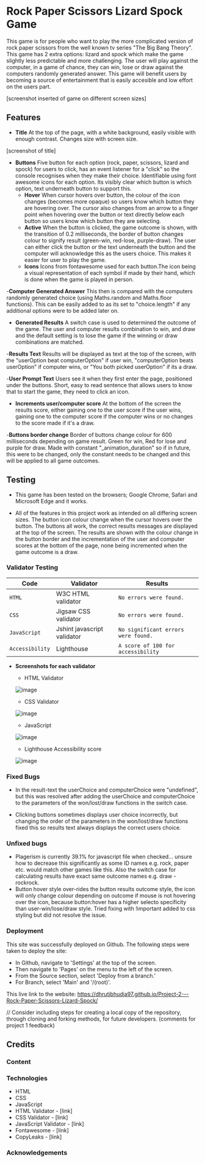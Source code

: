 # Rock Paper Scissors Lizard Spock Game

This game is for people who want to play the more complicated version of rock paper scissors from the well known tv series "The Big Bang Theory". This game has 2 extra options: lizard and spock which make the game slightly less predictable and more challenging. The user will play against the computer, in a game of chance, they can win, lose or draw against the computers randomly generated answer. This game will benefit users by becoming a source of entertainment that is easily accesible and low effort on the users part.

[screenshot inserted of game on different screen sizes]


## Features

- __Title__
At the top of the page, with a white background, easily visible with enough contrast. Changes size with screen size.

 [screenshot of title]

- __Buttons__
Five button for each option (rock, paper, scissors, lizard and spock) for users to click, has an event listener for a "click" so the console recognises when they make their choice. Identifiable using font awesome icons for each option. Its visibly clear which button is which option, text underneath button to support this.
    - __Hover__ 
    When cursor hovers over button, the colour of the icon changes (becomes more opaque) so users know which button they are hovering over. The cursor also changes from an arrow to a finger point when hovering over the button or text directly below each button so users know which button they are selecting. 
    - __Active__
    When the button is clicked, the game outcome is shown, with the transition of 0.2 milliseconds, the border of button changes colour to signify result (green-win, red-lose, purple-draw). The user can either click the button or the text underneath the button and the computer will acknowledge this as the users choice. This makes it easier for user to play the game.
    - __Icons__
    Icons from fontawesome used for each button.The icon being a visual representation of each symbol if made by their hand, which is done when the game is played in person. 

-__Computer Generated Answer__
This then is compared with the computers randomly generated choice (using Maths.random and Maths.floor functions). This can be easily added to as its set to "choice.length" if any additional options were to be added later on. 

- __Generated Results__
A switch case is used to determined the outcome of the game. The user and computer results combination to win, and draw and the default setting is to lose the game if the winning or draw combinations are matched.

-__Results Text__
Results will be displayed as text at the top of the screen, with the "userOption beat computerOption" if user win, "computerOption beats userOption" if computer wins, or "You both picked userOption" if its a draw.

-__User Prompt Text__ 
Users see it when they first enter the page, positioned under the buttons. Short, easy to read sentence that allows users to know that to start the game, they need to click an icon.

- __Increments user/computer score__
At the bottom of the screen the results score, either gaining one to the user score if the user wins, gaining one to the computer score if the computer wins or no changes to the score made if it's a draw.

-__Buttons border change__
Border of buttons change colour for 600 milliseconds depending on game result. Green for win, Red for lose and purple for draw. Made with constant "_animation_duration" so if in future, this were to be changed, only the constant needs to be changed and this will be applied to all game outcomes.


## Testing

- This game has been tested on the browsers; Google Chrome, Safari and Microsoft Edge and it works.

- All of the features in this project work as intended on all differing screen sizes. The button icon colour change when the cursor hovers over the button. The buttons all work, the correct results messages are displayed at the top of the screen. The results are shown with the colour change in the button border and the incrementation of the user and computer scores at the bottom of the page, none being incremented when the game outcome is a draw.

### Validator Testing

| Code             | Validator                    | Results                             | 
| -------------    | -------------                | --------                            |      
| `HTML`           | W3C HTML validator           | `No errors were found.`             | 
| `CSS`            | Jigsaw CSS validator         | `No errors were found.`             |      
| `JavaScript`     | Jshint javascript validator  | `No significant errors were found.` |      
| `Accessibility`  | Lighthouse                   | `A score of 100 for accessibility`  |      

  - __Screenshots for each validator__
    - HTML Validator

    ![image](https://user-images.githubusercontent.com/107180641/192340150-4d6e3533-c8da-43e3-9f05-16231e6474ab.png)


    - CSS Validator

    ![image](https://user-images.githubusercontent.com/107180641/192340268-3689a733-60b7-4d39-a61d-364b6e8da19a.png)

    - JavaScript

    ![image](https://user-images.githubusercontent.com/107180641/192344822-5da4fdd6-2fec-4a74-9ca8-8ee118f52a0c.png)


    - Lighthouse Accessibility score

    ![image](https://user-images.githubusercontent.com/107180641/192371205-2b264f17-fc1b-49ae-85f9-27465b62e3a4.png)


### Fixed Bugs
- In the result-text the userChoice and computerChoice were "undefined", but this was resolved after adding the userChoice and computerChoice to the parameters of the won/lost/draw functions in the switch case.

- Clicking buttons sometimes displays user choice incorrectly, but changing the order of the parameters in the won/lost/draw functions fixed this so results text always displays the correct users choice.


### Unfixed bugs
- Plagerism is currently 39.1% for javascript file when checked... unsure how to decrease this significantly as some ID names e.g. rock, paper etc. would match other games like this. Also the switch case for calculating results have exact same outcome names e.g. draw - rockrock.
- Button hover style over-rides the button results outcome style, the icon will only change colour depending on outcome if mouse is not hovering over the icon,  because button:hover has a higher selecto specificity than user-win/lose/draw style. Tried fixing with !important added to css styling but did not resolve the issue.


### Deployment
This site was successfully deployed on Github.
The following steps were taken to deploy the site:

- In Github, navigate to 'Settings' at the top of the screen.
- Then navigate to 'Pages' on the menu to the left of the screen.
- From the Source section, select 'Deploy from a branch.'
- For Branch, select 'Main' and '/(root)'.
 
This live link to the website:
https://dhrutibhudia97.github.io/Project-2---Rock-Paper-Scissors-Lizard-Spock/

// Consider including steps for creating a local copy of the repository, through cloning and forking methods, for future developers. (comments for project 1 feedback)


## Credits


### Content


### Technologies
- HTML
- CSS
- JavaScript 
- HTML Validator - [link]
- CSS Validator - [link]
- JavaScript Validator - [link]
- Fontawesome - [link]
- CopyLeaks - [link]

### Acknowledgements
